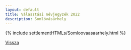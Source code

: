 ```yaml
---
layout: default
title: Választási névjegyzék 2022
description: Somlóvásárhely
---
```


{% include settlementHTMLs/Somloovaasaarhely.html %}

[Vissza](./)
